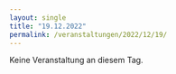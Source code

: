 ```yaml
---
layout: single
title: "19.12.2022"
permalink: /veranstaltungen/2022/12/19/
---
```


Keine Veranstaltung an diesem Tag.
